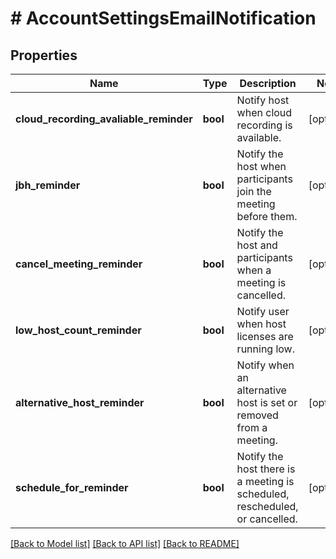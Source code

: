 # # AccountSettingsEmailNotification

## Properties

Name | Type | Description | Notes
------------ | ------------- | ------------- | -------------
**cloud_recording_avaliable_reminder** | **bool** | Notify host when cloud recording is available. | [optional] 
**jbh_reminder** | **bool** | Notify the host when participants join the meeting before them. | [optional] 
**cancel_meeting_reminder** | **bool** | Notify the host and participants when a meeting is cancelled. | [optional] 
**low_host_count_reminder** | **bool** | Notify user when host licenses are running low. | [optional] 
**alternative_host_reminder** | **bool** | Notify when an alternative host is set or removed from a meeting. | [optional] 
**schedule_for_reminder** | **bool** | Notify the host there is a meeting is scheduled, rescheduled, or cancelled. | [optional] 

[[Back to Model list]](../../README.md#documentation-for-models) [[Back to API list]](../../README.md#documentation-for-api-endpoints) [[Back to README]](../../README.md)


